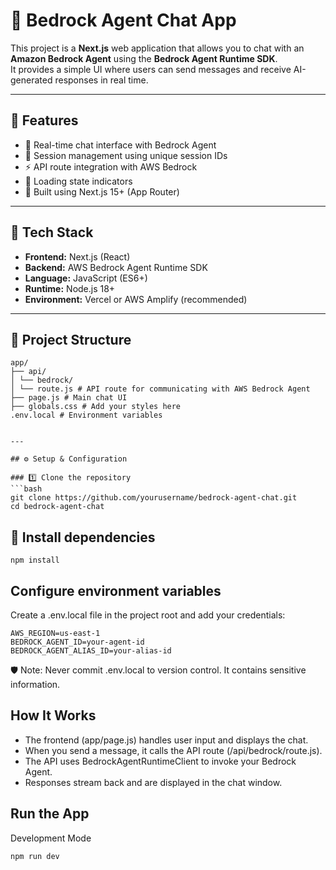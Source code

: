 # 🧠 Bedrock Agent Chat App

This project is a **Next.js** web application that allows you to chat with an **Amazon Bedrock Agent** using the **Bedrock Agent Runtime SDK**.  
It provides a simple UI where users can send messages and receive AI-generated responses in real time.

---

## 🚀 Features

- 💬 Real-time chat interface with Bedrock Agent
- 🧩 Session management using unique session IDs
- ⚡ API route integration with AWS Bedrock
- 🔄 Loading state indicators
- 🧱 Built using Next.js 15+ (App Router)

---

## 🧰 Tech Stack

- **Frontend:** Next.js (React)
- **Backend:** AWS Bedrock Agent Runtime SDK
- **Language:** JavaScript (ES6+)
- **Runtime:** Node.js 18+
- **Environment:** Vercel or AWS Amplify (recommended)

---

## 📁 Project Structure

```
app/
├── api/
│ └── bedrock/
│ └── route.js # API route for communicating with AWS Bedrock Agent
├── page.js # Main chat UI
├── globals.css # Add your styles here
.env.local # Environment variables
```

````

---

## ⚙️ Setup & Configuration

### 1️⃣ Clone the repository
```bash
git clone https://github.com/yourusername/bedrock-agent-chat.git
cd bedrock-agent-chat
````

## 📁 Install dependencies

```
npm install
```

## Configure environment variables

Create a .env.local file in the project root and add your credentials:

```
AWS_REGION=us-east-1
BEDROCK_AGENT_ID=your-agent-id
BEDROCK_AGENT_ALIAS_ID=your-alias-id
```

🛡️ Note: Never commit .env.local to version control. It contains sensitive information.

## How It Works

- The frontend (app/page.js) handles user input and displays the chat.
- When you send a message, it calls the API route (/api/bedrock/route.js).
- The API uses BedrockAgentRuntimeClient to invoke your Bedrock Agent.
- Responses stream back and are displayed in the chat window.

## Run the App

Development Mode

```
npm run dev
```
